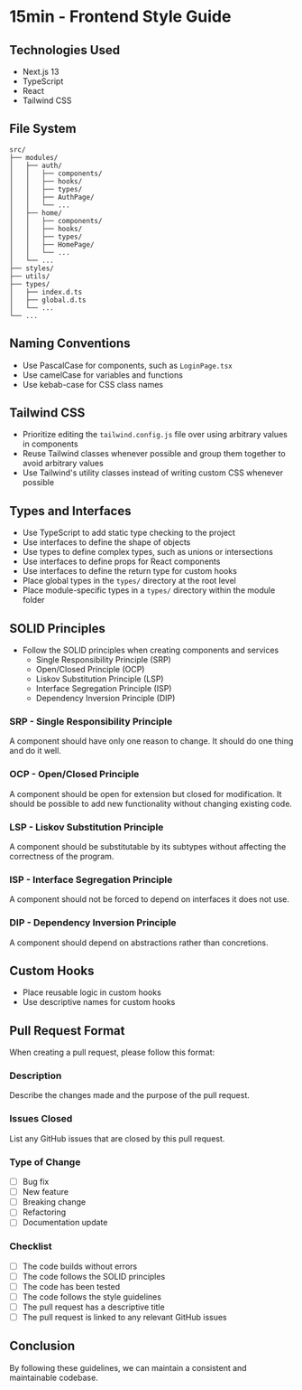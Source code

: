 # 15min - Frontend Style Guide

## Technologies Used
- Next.js 13
- TypeScript
- React
- Tailwind CSS

## File System
```
src/
├── modules/
│   ├── auth/
│   │   ├── components/
│   │   ├── hooks/
│   │   ├── types/
│   │   ├── AuthPage/
│   │   └── ...
│   ├── home/
│   │   ├── components/
│   │   ├── hooks/
│   │   ├── types/
│   │   ├── HomePage/
│   │   └── ...
│   └── ...
├── styles/
├── utils/
├── types/
│   ├── index.d.ts
│   ├── global.d.ts
│   └── ...
└── ...
```

## Naming Conventions
- Use PascalCase for components, such as `LoginPage.tsx`
- Use camelCase for variables and functions
- Use kebab-case for CSS class names

## Tailwind CSS
- Prioritize editing the `tailwind.config.js` file over using arbitrary values in components
- Reuse Tailwind classes whenever possible and group them together to avoid arbitrary values
- Use Tailwind's utility classes instead of writing custom CSS whenever possible

## Types and Interfaces
- Use TypeScript to add static type checking to the project
- Use interfaces to define the shape of objects
- Use types to define complex types, such as unions or intersections
- Use interfaces to define props for React components
- Use interfaces to define the return type for custom hooks
- Place global types in the `types/` directory at the root level
- Place module-specific types in a `types/` directory within the module folder

## SOLID Principles
- Follow the SOLID principles when creating components and services
  - Single Responsibility Principle (SRP)
  - Open/Closed Principle (OCP)
  - Liskov Substitution Principle (LSP)
  - Interface Segregation Principle (ISP)
  - Dependency Inversion Principle (DIP)

### SRP - Single Responsibility Principle
A component should have only one reason to change. It should do one thing and do it well.

### OCP - Open/Closed Principle
A component should be open for extension but closed for modification. It should be possible to add new functionality without changing existing code.

### LSP - Liskov Substitution Principle
A component should be substitutable by its subtypes without affecting the correctness of the program.

### ISP - Interface Segregation Principle
A component should not be forced to depend on interfaces it does not use.

### DIP - Dependency Inversion Principle
A component should depend on abstractions rather than concretions.

## Custom Hooks
- Place reusable logic in custom hooks
- Use descriptive names for custom hooks

## Pull Request Format
When creating a pull request, please follow this format:

### Description
Describe the changes made and the purpose of the pull request.

### Issues Closed
List any GitHub issues that are closed by this pull request.

### Type of Change
- [ ] Bug fix
- [ ] New feature
- [ ] Breaking change
- [ ] Refactoring
- [ ] Documentation update

### Checklist
- [ ] The code builds without errors
- [ ] The code follows the SOLID principles
- [ ] The code has been tested
- [ ] The code follows the style guidelines
- [ ] The pull request has a descriptive title
- [ ] The pull request is linked to any relevant GitHub issues

## Conclusion
By following these guidelines, we can maintain a consistent and maintainable codebase.
